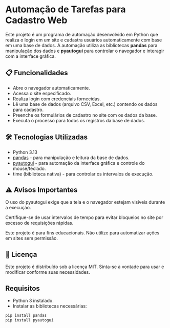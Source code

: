 # Automação de Tarefas para Cadastro Web
Este projeto é um programa de automação desenvolvido em Python que realiza o login em um site e cadastra usuários automaticamente com base em uma base de dados. A automação utiliza as bibliotecas **pandas** para manipulação dos dados e **pyautogui** para controlar o navegador e interagir com a interface gráfica.


## 📋 Funcionalidades
- Abre o navegador automaticamente.
- Acessa o site especificado.
- Realiza login com credenciais fornecidas.
- Lê uma base de dados (arquivo CSV, Excel, etc.) contendo os dados para cadastro.
- Preenche os formulários de cadastro no site com os dados da base.
- Executa o processo para todos os registros da base de dados.

## 🛠️ Tecnologias Utilizadas

- Python 3.13
- [pandas](https://pandas.pydata.org/) - para manipulação e leitura da base de dados.
- [pyautogui](https://pyautogui.readthedocs.io/en/latest/) - para automação da interface gráfica e controle do mouse/teclado.
- time (biblioteca nativa) - para controlar os intervalos de execução.

## ⚠️ Avisos Importantes

O uso do pyautogui exige que a tela e o navegador estejam visíveis durante a execução.

Certifique-se de usar intervalos de tempo para evitar bloqueios no site por excesso de requisições rápidas.

Este projeto é para fins educacionais. Não utilize para automatizar ações em sites sem permissão.

## 📜 Licença

Este projeto é distribuído sob a licença MIT. Sinta-se à vontade para usar e modificar conforme suas necessidades.

## Requisitos

- Python 3 instalado.
- Instalar as bibliotecas necessárias:

```bash
pip install pandas 
pip install pyautogui
